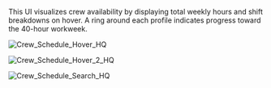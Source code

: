 This UI visualizes crew availability by displaying total weekly hours and shift breakdowns on hover. A ring around each profile indicates progress toward the 40-hour workweek.

![Crew_Schedule_Hover_HQ](https://github.com/user-attachments/assets/a5c96385-4329-496d-a682-3cc5bd8ece3e)

![Crew_Schedule_Hover_2_HQ](https://github.com/user-attachments/assets/852680bb-a76a-4f12-aa1f-ebc24f6ce50c)

![Crew_Schedule_Search_HQ](https://github.com/user-attachments/assets/88fe3035-1062-428d-a0a5-2cff0ef219b9)
